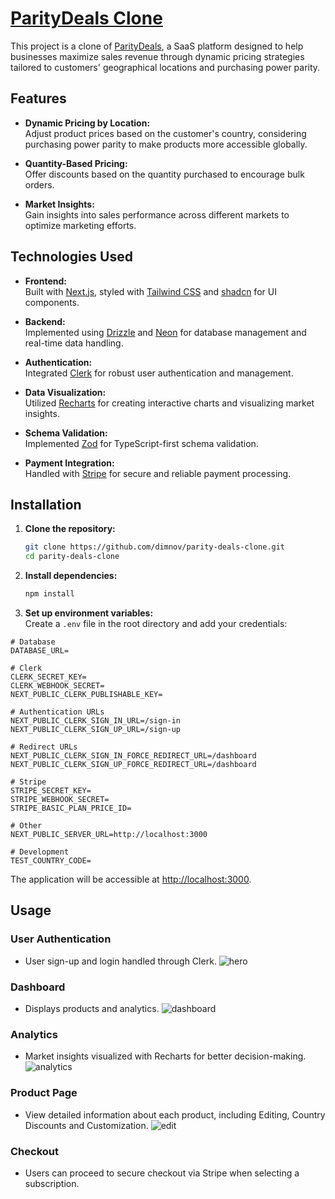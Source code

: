 # [ParityDeals Clone](https://parity-deals-dimnov.vercel.app/)

This project is a clone of [ParityDeals](https://www.paritydeals.com/), a SaaS platform designed to help businesses maximize sales revenue through dynamic pricing strategies tailored to customers' geographical locations and purchasing power parity.

## Features

- **Dynamic Pricing by Location:**  
  Adjust product prices based on the customer's country, considering purchasing power parity to make products more accessible globally.

- **Quantity-Based Pricing:**  
  Offer discounts based on the quantity purchased to encourage bulk orders.

- **Market Insights:**  
  Gain insights into sales performance across different markets to optimize marketing efforts.

## Technologies Used

- **Frontend:**  
  Built with [Next.js](https://nextjs.org/), styled with [Tailwind CSS](https://tailwindcss.com/) and [shadcn](https://shadcn.dev/) for UI components.

- **Backend:**  
  Implemented using [Drizzle](https://orm.drizzle.team/) and [Neon](https://console.neon.tech/app/) for database management and real-time data handling.

- **Authentication:**  
  Integrated [Clerk](https://clerk.dev/) for robust user authentication and management.

- **Data Visualization:**  
  Utilized [Recharts](https://recharts.org/) for creating interactive charts and visualizing market insights.

- **Schema Validation:**  
  Implemented [Zod](https://zod.dev/) for TypeScript-first schema validation.

- **Payment Integration:**  
  Handled with [Stripe](https://stripe.com/) for secure and reliable payment processing.

## Installation

1. **Clone the repository:**
   ```bash
   git clone https://github.com/dimnov/parity-deals-clone.git
   cd parity-deals-clone
   ```

2. **Install dependencies:**
   ```bash
   npm install
   ```

3. **Set up environment variables:**  
   Create a `.env` file in the root directory and add your credentials:

```env
# Database
DATABASE_URL=

# Clerk
CLERK_SECRET_KEY=
CLERK_WEBHOOK_SECRET=
NEXT_PUBLIC_CLERK_PUBLISHABLE_KEY=

# Authentication URLs
NEXT_PUBLIC_CLERK_SIGN_IN_URL=/sign-in
NEXT_PUBLIC_CLERK_SIGN_UP_URL=/sign-up

# Redirect URLs
NEXT_PUBLIC_CLERK_SIGN_IN_FORCE_REDIRECT_URL=/dashboard
NEXT_PUBLIC_CLERK_SIGN_UP_FORCE_REDIRECT_URL=/dashboard

# Stripe
STRIPE_SECRET_KEY=
STRIPE_WEBHOOK_SECRET=
STRIPE_BASIC_PLAN_PRICE_ID=

# Other
NEXT_PUBLIC_SERVER_URL=http://localhost:3000

# Development
TEST_COUNTRY_CODE=
```

   The application will be accessible at [http://localhost:3000](http://localhost:3000).

## Usage

### User Authentication
- User sign-up and login handled through Clerk.
![hero](https://github.com/user-attachments/assets/ee07846b-e37c-4be0-992a-35cd5481ad3f)

### Dashboard
- Displays products and analytics.
![dashboard](https://github.com/user-attachments/assets/fe3ad7e3-59be-4ec9-b1dd-3950ab5556c3)

### Analytics
- Market insights visualized with Recharts for better decision-making.
![analytics](https://github.com/user-attachments/assets/8c8ab853-22d6-4122-b816-1659a94e5edc)

### Product Page
- View detailed information about each product, including Editing, Country Discounts and Customization.
![edit](https://github.com/user-attachments/assets/5fb33e62-bb57-406a-9998-520b5eef6b18)

### Checkout
- Users can proceed to secure checkout via Stripe when selecting a subscription.
